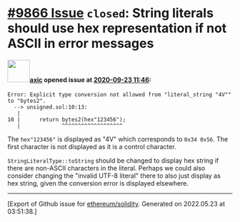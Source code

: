 # [\#9866 Issue](https://github.com/ethereum/solidity/issues/9866) `closed`: String literals should use hex representation if not ASCII in error messages

#### <img src="https://avatars.githubusercontent.com/u/20340?v=4" width="50">[axic](https://github.com/axic) opened issue at [2020-09-23 11:46](https://github.com/ethereum/solidity/issues/9866):

```
Error: Explicit type conversion not allowed from "literal_string "4V"" to "bytes2".
  --> unsigned.sol:10:13:
   |
10 |      return bytes2(hex"123456");
   |             ^^^^^^^^^^^^^^^^^^^
```

The `hex"123456"` is displayed as "4V" which corresponds to `0x34 0x56`. The first character is not displayed as it is a control character.

`StringLiteralType::toString` should be changed to display hex string if there are non-ASCII characters in the literal. Perhaps we could also consider changing the "invalid UTF-8 literal" there to also just display as hex string, given the conversion error is displayed elsewhere.




-------------------------------------------------------------------------------



[Export of Github issue for [ethereum/solidity](https://github.com/ethereum/solidity). Generated on 2022.05.23 at 03:51:38.]
